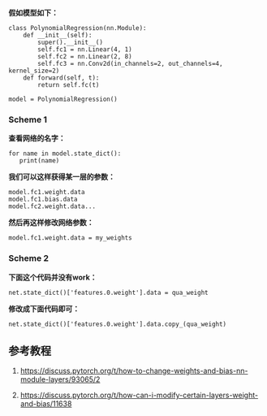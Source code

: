 **假如模型如下：**

```
class PolynomialRegression(nn.Module):
    def __init__(self):
        super().__init__()
        self.fc1 = nn.Linear(4, 1)
        self.fc2 = nn.Linear(2, 8)
        self.fc3 = nn.Conv2d(in_channels=2, out_channels=4, kernel_size=2)
    def forward(self, t):
        return self.fc(t)
        
model = PolynomialRegression()
```

### Scheme 1

**查看网络的名字：**

```
for name in model.state_dict():
   print(name)
```

**我们可以这样获得某一层的参数：**

```
model.fc1.weight.data
model.fc1.bias.data
model.fc2.weight.data...
```

**然后再这样修改网络参数：**

```
model.fc1.weight.data = my_weights
```

### Scheme 2 

**下面这个代码并没有work：**

```
net.state_dict()['features.0.weight'].data = qua_weight
```

**修改成下面代码即可：**

```
net.state_dict()['features.0.weight'].data.copy_(qua_weight)
```

## 参考教程

1. https://discuss.pytorch.org/t/how-to-change-weights-and-bias-nn-module-layers/93065/2

2. https://discuss.pytorch.org/t/how-can-i-modify-certain-layers-weight-and-bias/11638